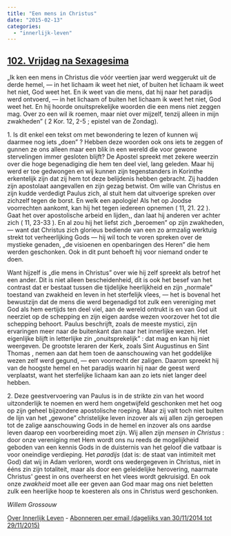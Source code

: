 ```yaml
---
title: "Een mens in Christus"
date: "2015-02-13"
categories: 
  - "innerlijk-leven"
---
```


## [102\. Vrijdag na Sexagesima](http://ift.tt/1B41r5e)

„Ik ken een mens in Christus die vóór veertien jaar werd weggerukt uit de derde hemel, — in het lichaam ik weet het niet, of buiten het lichaam ik weet het niet, God weet het. En ik weet van die mens, dat hij naar het paradijs werd ontvoerd, — in het lichaam of buiten het lichaam ik weet het niet, God weet het. En hij hoorde onuitsprekelijke woorden die een mens niet zeggen mag. Over zo een wil ik roemen, maar niet over mijzelf, tenzij alleen in mijn zwakheden” ( 2 Kor. 12, 2-5 ; epistel van de Zondag).

1\. Is dit enkel een tekst om met bewondering te lezen of kunnen wij daarmee nog iets „doen” ? Hebben deze woorden ook ons iets te zeggen of gunnen ze ons alleen maar een blik in een wereld die voor gewone stervelingen immer gesloten blijft? De Apostel spreekt met zekere weerzin over die hoge begenadiging die hem ten deel viel, lang geleden. Maar hij werd er toe gedwongen en wij kunnen zijn tegenstanders in Korinthe erkentelijk zijn dat zij hem tot deze belijdenis hebben gebracht. Zij hadden zijn apostolaat aangevallen en zijn gezag betwist. Om wille van Christus en zijn kudde verdedigt Paulus zich, al stuit hem dat uitvoerige spreken over zichzelf tegen de borst. En welk een apologie! Als het op Joodse voorrechten aankomt, kan hij het tegen iedereen opnemen ( 11, 21. 22 ). Gaat het over apostolische arbeid en lijden,, dan laat hij anderen ver achter zich ( 11, 23-33 ). En al zou hij het liefst zich „beroemen” op zijn zwakheden, — want dat Christus zich glorieus bediende van een zo armzalig werktuig strekt tot verheerlijking Gods — hij wil toch te voren spreken over de mystieke genaden, „de visioenen en openbaringen des Heren” die hem werden geschonken. Ook in dit punt behoeft hij voor niemand onder te doen.

Want hijzelf is „die mens in Christus” over wie hij zelf spreekt als betrof het een ander. Dit is niet alleen bescheidenheid, dit is ook het besef van het contrast dat er bestaat tussen die tijdelijke heerlijkheid en zijn „normale” toestand van zwakheid en leven in het sterfelijk vlees, — het is bovenal het bewustzijn dat de mens die werd begenadigd tot zulk een vereniging met God als hem eertijds ten deel viel, aan de wereld ontrukt is en van God uit neerziet op de schepping en zijn eigen aardse wezen voorzover het tot die schepping behoort. Paulus beschrijft, zoals de meeste mystici, zijn ervaringen meer naar de buitenkant dan naar het innerlijke wezen. Het eigenlijke blijft in letterlijke zin „onuitsprekelijk” : dat mag en kan hij niet weergeven. De grootste leraren der Kerk, zoals Sint Augustinus en Sint Thomas , nemen aan dat hem toen de aanschouwing van het goddelijke wezen zelf werd gegund, — een voorrecht der zaligen. Daarom spreekt hij van de hoogste hemel en het paradijs waarin hij naar de geest werd verplaatst, want het sterfelijke lichaam kan aan zo iets niet langer deel hebben.

2\. Deze geestvervoering van Paulus is in de strikte zin van het woord uitzonderlijk te noemen en werd hem ongetwijfeld geschonken met het oog op zijn geheel bijzondere apostolische roeping. Maar zij valt toch niet buiten de lijn van het „gewone” christelijke leven inzover als wij allen zijn geroepen tot de zalige aanschouwing Gods in de hemel en inzover als ons aardse leven daarop een voorbereiding moet zijn. Wij allen zijn _mensen in Christus_ : door onze vereniging met Hem wordt ons nu reeds de mogelijkheid geboden van een kennis Gods in de duisternis van het geloof die vatbaar is voor oneindige verdieping. Het _paradijs_ (dat is: de staat van intimiteit met God) dat wij in Adam verloren, wordt ons wedergegeven in Christus, niet in ééns zin zijn totaliteit, maar als door een geleidelijke herovering, naarmate Christus' geest in ons overheerst en het vlees wordt gekruisigd. En ook onze _zwakheid_ moet alle eer geven aan God maar mag ons niet beletten zulk een heerlijke hoop te koesteren als ons in Christus werd geschonken.

_Willem Grossouw_

[Over Innerlijk Leven](http://ift.tt/1y6X5mY) - [Abonneren per email (dagelijks van 30/11/2014 tot 29/11/2015)](http://eepurl.com/9P3DT)
